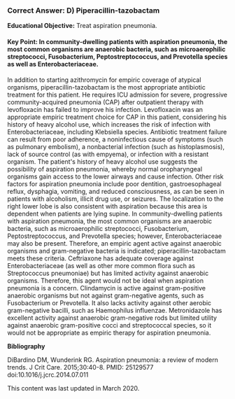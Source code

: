 
### Correct Answer: D) Piperacillin-tazobactam 

**Educational Objective:** Treat aspiration pneumonia.

#### **Key Point:** In community-dwelling patients with aspiration pneumonia, the most common organisms are anaerobic bacteria, such as microaerophilic streptococci, Fusobacterium, Peptostreptococcus, and Prevotella species as well as Enterobacteriaceae.

In addition to starting azithromycin for empiric coverage of atypical organisms, piperacillin-tazobactam is the most appropriate antibiotic treatment for this patient. He requires ICU admission for severe, progressive community-acquired pneumonia (CAP) after outpatient therapy with levofloxacin has failed to improve his infection. Levofloxacin was an appropriate empiric treatment choice for CAP in this patient, considering his history of heavy alcohol use, which increases the risk of infection with Enterobacteriaceae, including Klebsiella species. Antibiotic treatment failure can result from poor adherence, a noninfectious cause of symptoms (such as pulmonary embolism), a nonbacterial infection (such as histoplasmosis), lack of source control (as with empyema), or infection with a resistant organism. The patient's history of heavy alcohol use suggests the possibility of aspiration pneumonia, whereby normal oropharyngeal organisms gain access to the lower airways and cause infection. Other risk factors for aspiration pneumonia include poor dentition, gastroesophageal reflux, dysphagia, vomiting, and reduced consciousness, as can be seen in patients with alcoholism, illicit drug use, or seizures. The localization to the right lower lobe is also consistent with aspiration because this area is dependent when patients are lying supine. In community-dwelling patients with aspiration pneumonia, the most common organisms are anaerobic bacteria, such as microaerophilic streptococci, Fusobacterium, Peptostreptococcus, and Prevotella species; however, Enterobacteriaceae may also be present. Therefore, an empiric agent active against anaerobic organisms and gram-negative bacteria is indicated; piperacillin-tazobactam meets these criteria.
Ceftriaxone has adequate coverage against Enterobacteriaceae (as well as other more common flora such as Streptococcus pneumoniae) but has limited activity against anaerobic organisms. Therefore, this agent would not be ideal when aspiration pneumonia is a concern.
Clindamycin is active against gram-positive anaerobic organisms but not against gram-negative agents, such as Fusobacterium or Prevotella. It also lacks activity against other aerobic gram-negative bacilli, such as Haemophilus influenzae.
Metronidazole has excellent activity against anaerobic gram-negative rods but limited utility against anaerobic gram-positive cocci and streptococcal species, so it would not be appropriate as empiric therapy for aspiration pneumonia.

**Bibliography**

DiBardino DM, Wunderink RG. Aspiration pneumonia: a review of modern trends. J Crit Care. 2015;30:40-8. PMID: 25129577 doi:10.1016/j.jcrc.2014.07.011

This content was last updated in March 2020.